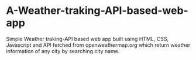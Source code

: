 # A-Weather-traking-API-based-web-app
Simple Weather traking-API based web app built using HTML, CSS, Javascript and API fetched from openweathermap.org which return weather information of any city by searching city name.
